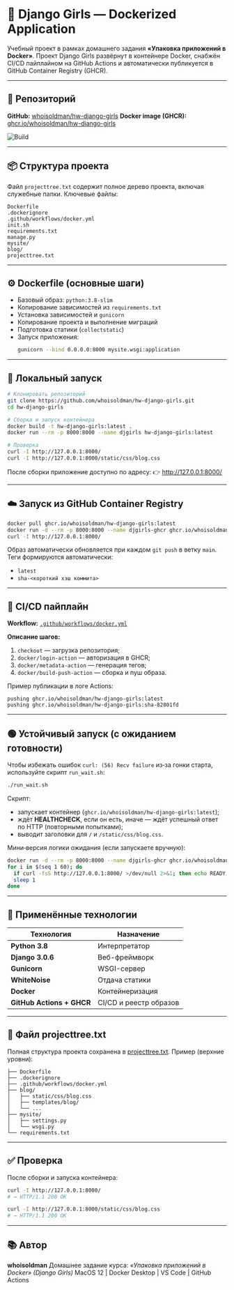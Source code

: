 # 🐳 Django Girls — Dockerized Application

Учебный проект в рамках домашнего задания **«Упаковка приложений в Docker»**.
Проект Django Girls развёрнут в контейнере Docker, снабжён CI/CD пайплайном на GitHub Actions
и автоматически публикуется в GitHub Container Registry (GHCR).

---

## 🚀 Репозиторий
**GitHub:** [whoisoldman/hw-django-girls](https://github.com/whoisoldman/hw-django-girls)
**Docker image (GHCR):** [ghcr.io/whoisoldman/hw-django-girls](https://ghcr.io/whoisoldman/hw-django-girls)

![Build](https://github.com/whoisoldman/hw-django-girls/actions/workflows/docker.yml/badge.svg)

---

## 📦 Структура проекта

Файл `projecttree.txt` содержит полное дерево проекта, включая служебные папки.
Ключевые файлы:
```
Dockerfile
.dockerignore
.github/workflows/docker.yml
init.sh
requirements.txt
manage.py
mysite/
blog/
projecttree.txt
```

---

## ⚙️ Dockerfile (основные шаги)

- Базовый образ: `python:3.8-slim`
- Копирование зависимостей из `requirements.txt`
- Установка зависимостей и `gunicorn`
- Копирование проекта и выполнение миграций
- Подготовка статики (`collectstatic`)
- Запуск приложения:
  ```bash
  gunicorn --bind 0.0.0.0:8000 mysite.wsgi:application
  ```

---

## 🧩 Локальный запуск

```bash
# Клонировать репозиторий
git clone https://github.com/whoisoldman/hw-django-girls.git
cd hw-django-girls

# Сборка и запуск контейнера
docker build -t hw-django-girls:latest .
docker run --rm -p 8000:8000 --name djgirls hw-django-girls:latest

# Проверка
curl -I http://127.0.0.1:8000/
curl -I http://127.0.0.1:8000/static/css/blog.css
```

После сборки приложение доступно по адресу:
👉 http://127.0.0.1:8000/

---

## ☁️ Запуск из GitHub Container Registry

```bash
docker pull ghcr.io/whoisoldman/hw-django-girls:latest
docker run -d --rm -p 8000:8000 --name djgirls-ghcr ghcr.io/whoisoldman/hw-django-girls:latest
curl -I http://127.0.0.1:8000/
```

Образ автоматически обновляется при каждом `git push` в ветку `main`.
Теги формируются автоматически:
- `latest`
- `sha-<короткий хэш коммита>`

---

## 🔄 CI/CD пайплайн

**Workflow:** [`.github/workflows/docker.yml`](.github/workflows/docker.yml)

**Описание шагов:**
1. `checkout` — загрузка репозитория;
2. `docker/login-action` — авторизация в GHCR;
3. `docker/metadata-action` — генерация тегов;
4. `docker/build-push-action` — сборка и пуш образа.

Пример публикации в логе Actions:
```
pushing ghcr.io/whoisoldman/hw-django-girls:latest
pushing ghcr.io/whoisoldman/hw-django-girls:sha-82801fd
```

---

## 🟢 Устойчивый запуск (с ожиданием готовности)

Чтобы избежать ошибок `curl: (56) Recv failure` из‑за гонки старта, используйте скрипт `run_wait.sh`:

```bash
./run_wait.sh
```

Скрипт:
- запускает контейнер (`ghcr.io/whoisoldman/hw-django-girls:latest`);
- ждёт **HEALTHCHECK**, если он есть, иначе — ждёт успешный ответ по HTTP (повторными попытками);
- выводит заголовки для `/` и `/static/css/blog.css`.

Мини‑версия логики ожидания (если запускаете вручную):
```bash
docker run -d --rm -p 8000:8000 --name djgirls-ghcr ghcr.io/whoisoldman/hw-django-girls:latest
for i in $(seq 1 60); do
  if curl -fsS http://127.0.0.1:8000/ >/dev/null 2>&1; then echo READY; break; fi
  sleep 1
done
```

---

## 🧾 Применённые технологии

| Технология | Назначение |
|-------------|------------|
| **Python 3.8** | Интерпретатор |
| **Django 3.0.6** | Веб-фреймворк |
| **Gunicorn** | WSGI-сервер |
| **WhiteNoise** | Отдача статики |
| **Docker** | Контейнеризация |
| **GitHub Actions + GHCR** | CI/CD и реестр образов |

---

## 📂 Файл projecttree.txt

Полная структура проекта сохранена в [projecttree.txt](./projecttree.txt).
Пример (верхние уровни):

```
├── Dockerfile
├── .dockerignore
├── .github/workflows/docker.yml
├── blog/
│   ├── static/css/blog.css
│   ├── templates/blog/
│   └── ...
├── mysite/
│   ├── settings.py
│   └── wsgi.py
└── requirements.txt
```

---

## ✅ Проверка

После сборки и запуска контейнера:

```bash
curl -I http://127.0.0.1:8000/
# → HTTP/1.1 200 OK

curl -I http://127.0.0.1:8000/static/css/blog.css
# → HTTP/1.1 200 OK
```

---

## 📚 Автор
**whoisoldman**
Домашнее задание курса: *«Упаковка приложений в Docker» (Django Girls)*
MacOS 12 | Docker Desktop | VS Code | GitHub Actions
